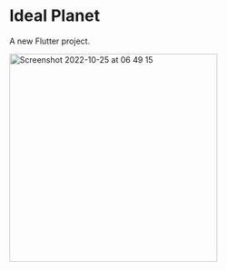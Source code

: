 # Ideal Planet

A new Flutter project.

<img width="366" alt="Screenshot 2022-10-25 at 06 49 15" src="https://user-images.githubusercontent.com/77541683/197685542-28212f0b-a47b-4e62-a61d-9c1ae2f0e239.png">
